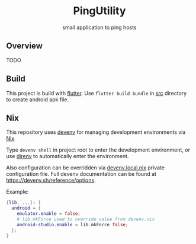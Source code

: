 <h1 align='center'>
  PingUtility
</h1>

<p align='center'>
  small application to ping hosts
</p>

## Overview

TODO

## Build

This project is build with [flutter](https://flutter.dev/).
Use `flutter build bundle` in [src](./src) directory to create android apk file.

## Nix

This repository uses [devenv](https://github.com/cachix/devenv)
for managing development environments via [Nix](https://nixos.org/).

Type `devenv shell` in project root to enter the development environment,
or use [direnv](https://github.com/direnv/direnv) to automatically enter the environment.

Also configuration can be overridden via [devenv.local.nix](./devenv.local.nix) private configuration file.
Full devenv documentation can be found at https://devenv.sh/reference/options.

Example:

```nix
{lib, ...}: {
  android = {
    emulator.enable = false;
    # lib.mkForce used to override value from devenv.nix
    android-studio.enable = lib.mkForce false;
  };
}
```
